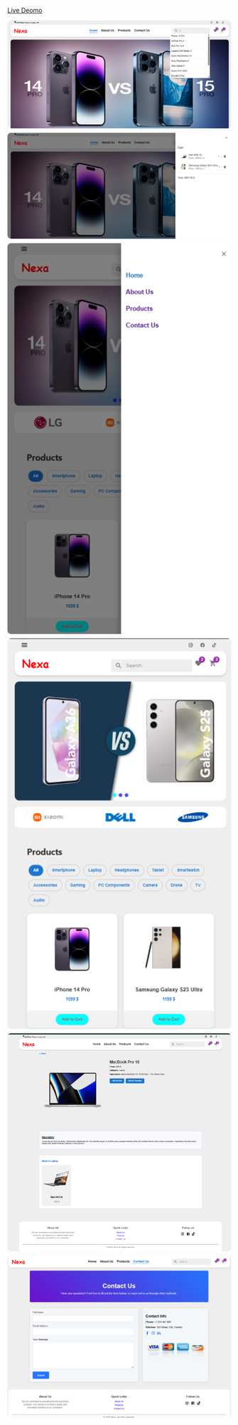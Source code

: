 <a href="https://electronic-products-seven.vercel.app/">Live Deomo</a>

<div style="display: grid; grid-template-columns: repeat(auto-fit, minmax(300px, 1fr)); grid-gap: 10px;">
  <img src="./src/assets/img/1.png" alt="Screenshot 1" style="width:100%; border-radius: 8px;">
  <img src="./src/assets/img/2.png" alt="Screenshot 2" style="width:100%; border-radius: 8px;">
  <img src="./src/assets/img/3.png" alt="Screenshot 3" style="width:100%; border-radius: 8px;">
  <img src="./src/assets/img/4.png" alt="Screenshot 4" style="width:100%; border-radius: 8px;">
  <img src="./src/assets/img/5.png" alt="Screenshot 5" style="width:100%; border-radius: 8px;">
  <img src="./src/assets/img/6.png" alt="Screenshot 6" style="width:100%; border-radius: 8px;">
</div>
